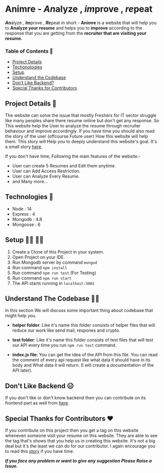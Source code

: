 # Animre - *An*alyze , *im*prove , *re*peat

***An***alyze , ***Im***prove , ***Re***peat in short - **Animre** is a website that will help you to **Analyze your resume** and helps you to **improve** according to the response that you are getting from the **recruiter that are visiting your resume.**

### Table of Contents 📄

- [Project Details](https://github.com/Harshchourasiya/Resume_backend#project-details)
- [Techonologies](https://github.com/Harshchourasiya/Resume_backend#technologies)
- [Setup](https://github.com/Harshchourasiya/Resume_backend#setup)
- [Understand the Codebase](https://github.com/Harshchourasiya/Resume_backend#understand-the-codebase)
- [Don't Like Backend?](https://github.com/Harshchourasiya/Resume_backend#dont-like-backend)
- [Special Thanks for Contributors](https://github.com/Harshchourasiya/Resume_backend#special-thanks-for-contributors)

## Project Details 📔

The website can solve the issue that mostly Freshers for IT sector struggle like many peoples share there resume online but don't get any response. So This website help the User to analyze the resume through recruiter behaviour and improve accordingly.
If you have time you should also read the story of the user (offcourse Future user) How this website will help them. This story will Help you to deeply understand this website's goal. It's a small story [here](Story.md).

If you don't have time, Following the main features of the website:-

- User can create 5 Resumes and Edit them anytime.
- User can Add Access Restriction.
- User can Analyze Every Resume.
- and Many more...

## Technologies 📝

- Node : 14 
- Express : 4
- Mongodb : 4.8
- Mongoose : 6

## Setup 👨‍💻 👩‍💻

1. Create a Clone of this Project in your system.
2. Open Project on your IDE.
3. Run Mongodb server by command ```mongod```
4. Run command ```npm install```
5. Run command ```npm run test``` (For Testing)
6. Run command ```npm run start```
7. The API starts running in ```localhost:3001``` 


## Understand The Codebase 👨‍🏫

In this section We will discuss some important thing about codebase that might help you.

- **helper folder**: Like it's name this folder consists of helper files that will reduce our work like send mail, respones and crypto.

- **test folder**: Like it's name this folder consists of test files that will test our API every time you run ```npm run test``` command.

- **index.js file**: You can get the idea of the API from this file. You can read the comment of every api request like what data it should have in its body and What data it will return. (I will create a documentation of the API later).


## Don't Like Backend 😑

If you don't like or don't know backend then you can contribute on its frontend part as well from [here](https://github.com/Harshchourasiya/resume_frontend).

## Special Thanks for Contributors ❤️

If you contribute on this project then you get a tag on this website wheneven someone visit your resume on this website. They are able to see the tag that's shows that you help us in creating this website. It's not a big deal but it's the least we can do for our contributor. I again encourage you to read this [story](Story.md) if you have time.

***If you face any problem or want to give any suggestion Please Raise a Issue.***

